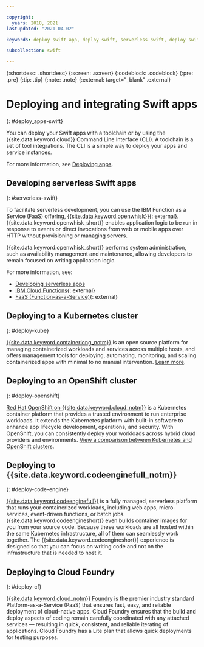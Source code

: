 ```yaml
---

copyright:
  years: 2018, 2021
lastupdated: "2021-04-02"

keywords: deploy swift app, deploy swift, serverless swift, deploy swift cloud foundry, swift kubernetes, helm

subcollection: swift

---
```


{:shortdesc: .shortdesc}
{:screen: .screen}
{:codeblock: .codeblock}
{:pre: .pre}
{:tip: .tip}
{:note: .note}
{:external: target="_blank" .external}

# Deploying and integrating Swift apps
{: #deploy_apps-swift}

You can deploy your Swift apps with a toolchain or by using the {{site.data.keyword.cloud}} Command Line Interface (CLI). A toolchain is a set of tool integrations. The CLI is a simple way to deploy your apps and service instances.

For more information, see [Deploying apps](/docs/apps?topic=apps-deploying-apps).

## Developing serverless Swift apps
{: #serverless-swift}

To facilitate serverless development, you can use the IBM Function as a Service (FaaS) offering, [{{site.data.keyword.openwhisk}}](https://www.ibm.com/cloud/functions){: external}. {{site.data.keyword.openwhisk_short}} enables application logic to be run in response to events or direct invocations from web or mobile apps over HTTP without provisioning or managing servers.

{{site.data.keyword.openwhisk_short}} performs system administration, such as availability management and maintenance, allowing developers to remain focused on writing application logic.

For more information, see:
* [Developing serverless apps](/docs/apps?topic=apps-serverless)
* [IBM Cloud Functions](https://www.ibm.com/cloud/functions){: external}
* [FaaS (Function-as-a-Service)](https://www.ibm.com/cloud/learn/faas){: external}

## Deploying to a Kubernetes cluster
{: #deploy-kube}

[{{site.data.keyword.containerlong_notm}}](/docs/containers?topic=containers-getting-started) is an open source platform for managing containerized workloads and services across multiple hosts, and offers management tools for deploying, automating, monitoring, and scaling containerized apps with minimal to no manual intervention. [Learn more](https://www.ibm.com/cloud/learn/kubernetes).

## Deploying to an OpenShift cluster
{: #deploy-openshift}

[Red Hat OpenShift on {{site.data.keyword.cloud_notm}}](/docs/openshift?topic=openshift-getting-started) is a Kubernetes container platform that provides a trusted environment to run enterprise workloads. It extends the Kubernetes platform with built-in software to enhance app lifecycle development, operations, and security. With OpenShift, you can consistently deploy your workloads across hybrid cloud providers and environments. [View a comparison between Kubernetes and OpenShift clusters](/docs/openshift?topic=openshift-cs_ov#openshift_kubernetes).

## Deploying to {{site.data.keyword.codeenginefull_notm}}
{: #deploy-code-engine}

[{{site.data.keyword.codeenginefull}}](/docs/codeengine?topic=codeengine-getting-started) is a fully managed, serverless platform that runs your containerized workloads, including web apps, micro-services, event-driven functions, or batch jobs. {{site.data.keyword.codeengineshort}} even builds container images for you from your source code. Because these workloads are all hosted within the same Kubernetes infrastructure, all of them can seamlessly work together. The {{site.data.keyword.codeengineshort}} experience is designed so that you can focus on writing code and not on the infrastructure that is needed to host it.

## Deploying to Cloud Foundry
{: #deploy-cf}

[{{site.data.keyword.cloud_notm}} Foundry](/docs/cloud-foundry-public?topic=cloud-foundry-public-getting-started) is the premier industry standard Platform-as-a-Service (PaaS) that ensures fast, easy, and reliable deployment of cloud-native apps. Cloud Foundry ensures that the build and deploy aspects of coding remain carefully coordinated with any attached services — resulting in quick, consistent, and reliable iterating of applications. Cloud Foundry has a Lite plan that allows quick deployments for testing purposes.

